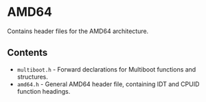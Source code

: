 # AMD64
Contains header files for the AMD64 architecture.

## Contents
- `multiboot.h` - Forward declarations for Multiboot functions and structures.
- `amd64.h` - General AMD64 header file, containing IDT and CPUID function headings.
